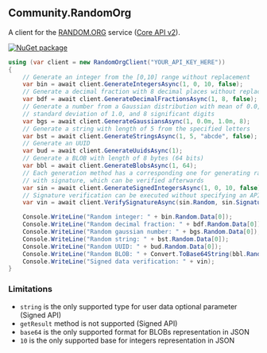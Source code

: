 ## Community.RandomOrg

A client for the [RANDOM.ORG](https://www.random.org) service ([Core API v2](https://api.random.org/json-rpc/2)).

[![NuGet package](https://img.shields.io/nuget/v/Community.RandomOrg.svg?style=flat-square)](https://www.nuget.org/packages/Community.RandomOrg)

```cs
using (var client = new RandomOrgClient("YOUR_API_KEY_HERE"))
{
    // Generate an integer from the [0,10] range without replacement
    var bin = await client.GenerateIntegersAsync(1, 0, 10, false);
    // Generate a decimal fraction with 8 decimal places without replacement
    var bdf = await client.GenerateDecimalFractionsAsync(1, 8, false);
    // Generate a number from a Gaussian distribution with mean of 0.0,
    // standard deviation of 1.0, and 8 significant digits
    var bgs = await client.GenerateGaussiansAsync(1, 0.0m, 1.0m, 8);
    // Generate a string with length of 5 from the specified letters
    var bst = await client.GenerateStringsAsync(1, 5, "abcde", false);
    // Generate an UUID
    var bud = await client.GenerateUuidsAsync(1);
    // Generate a BLOB with length of 8 bytes (64 bits)
    var bbl = await client.GenerateBlobsAsync(1, 64);
    // Each generation method has a corresponding one for generating random data
    // with signature, which can be verified afterwards
    var sin = await client.GenerateSignedIntegersAsync(1, 0, 10, false);
    // Signature verification can be executed without specifying an API key
    var vin = await client.VerifySignatureAsync(sin.Random, sin.Signature);

    Console.WriteLine("Random integer: " + bin.Random.Data[0]);
    Console.WriteLine("Random decimal fraction: " + bdf.Random.Data[0]);
    Console.WriteLine("Random gaussian number: " + bgs.Random.Data[0]);
    Console.WriteLine("Random string: " + bst.Random.Data[0]);
    Console.WriteLine("Random UUID: " + bud.Random.Data[0]);
    Console.WriteLine("Random BLOB: " + Convert.ToBase64String(bbl.Random.Data[0]));
    Console.WriteLine("Signed data verification: " + vin);
}
```

### Limitations

- `string` is the only supported type for user data optional parameter (Signed API)
- `getResult` method is not supported (Signed API)
- `base64` is the only supported format for BLOBs representation in JSON
- `10` is the only supported base for integers representation in JSON